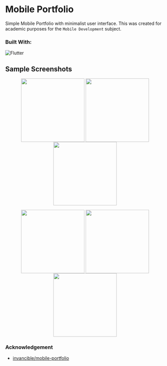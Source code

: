 #  Mobile Portfolio

Simple Mobile Portfolio with minimalist user interface. This was created for academic purposes for the ```Mobile Development``` subject.

### Built With:
<img src="https://img.shields.io/badge/Flutter-02569B?style=for-the-badge&logo=flutter&logoColor=white" alt="Flutter"/>

## Sample Screenshots
<p align ="center">
  <img align="center" src="https://user-images.githubusercontent.com/109678010/219879195-e5929550-98fe-47fd-aa1c-760dea62ab85.png" width="200">
  <img align="center" src="https://user-images.githubusercontent.com/109678010/219879199-052d953b-b8c0-4424-b5ba-25b2403b654a.png" width="200">
  <img align="center" src="https://user-images.githubusercontent.com/109678010/219879202-a9376001-946b-486e-a744-6dfff91fbab9.png" width="200">
</p>

<p align ="center">
  <img align="center" src="https://user-images.githubusercontent.com/109678010/219879204-6c40e0b6-19fa-4863-9ade-01964c2c661d.png" width="200">
  <img align="center" src="https://user-images.githubusercontent.com/109678010/219879205-51bd5f9d-9ab9-4c1c-b948-657fd4fdd50b.png" width="200">
  <img align="center" src="https://user-images.githubusercontent.com/109678010/219879207-2ef76b31-7c94-4fba-95d1-bd87fd03e61b.png" width="200">
</p>

### Acknowledgement
+ [invancible/mobile-portfolio](https://github.com/invancible/mobile-portfolio)
